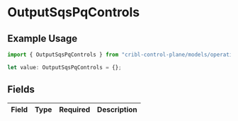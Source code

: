 # OutputSqsPqControls

## Example Usage

```typescript
import { OutputSqsPqControls } from "cribl-control-plane/models/operations";

let value: OutputSqsPqControls = {};
```

## Fields

| Field       | Type        | Required    | Description |
| ----------- | ----------- | ----------- | ----------- |